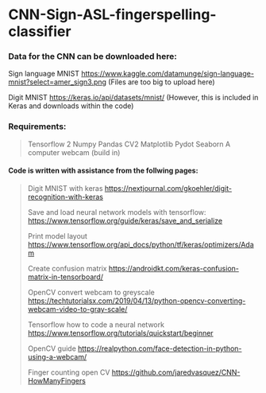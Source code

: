 # CNN-Sign-ASL-fingerspelling-classifier

### Data for the CNN can be downloaded here: 

Sign language MNIST 
https://www.kaggle.com/datamunge/sign-language-mnist?select=amer_sign3.png (Files are too big to upload here)

Digit MNIST 
https://keras.io/api/datasets/mnist/ (However, this is included in Keras and downloads within the code) 

### Requirements: 
> Tensorflow 2 
> Numpy
> Pandas
> CV2
> Matplotlib
> Pydot
> Seaborn
> A computer webcam (build in) 



#### Code is written with assistance from the follwing pages: 

> Digit MNIST with keras 
> https://nextjournal.com/gkoehler/digit-recognition-with-keras
> 
> Save and load neural network models with tensorflow: 
> https://www.tensorflow.org/guide/keras/save_and_serialize
> 
> Print model layout 
> https://www.tensorflow.org/api_docs/python/tf/keras/optimizers/Adam
> 
> Create confusion matrix 
> https://androidkt.com/keras-confusion-matrix-in-tensorboard/
> 
> OpenCV convert webcam to greyscale 
> https://techtutorialsx.com/2019/04/13/python-opencv-converting-webcam-video-to-gray-scale/
> 
> Tensorflow how to code a neural network 
> https://www.tensorflow.org/tutorials/quickstart/beginner
> 
> OpenCV guide 
> https://realpython.com/face-detection-in-python-using-a-webcam/
> 
> Finger counting open CV 
> https://github.com/jaredvasquez/CNN-HowManyFingers
